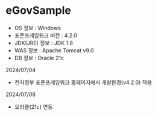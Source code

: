 # eGovSample
- OS 정보 : Windows 
- 표준프레임워크 버전 : 4.2.0
- JDK(JRE) 정보 : JDK 1.8
- WAS 정보 : Apache Tomcat v9.0
- DB 정보 : Oracle 21c

2024/07/04
- 전자정부 표준프레임워크 홈페이지에서 개발환경(v4.2.0) 적용

2024/07/08
- 오라클(21c) 연동
